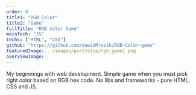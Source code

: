 ```yaml
---
order: 8
title1: "RGB Color"
title2: "Game"
fullTitle: "RGB Color Game"
mainTech: "JS"
techs: ["HTML", "CSS"]
github: "https://github.com/dawidMrozik/RGB-Color-game"
featuredImage: ../images/portfolio/rgb_game1.png
overviewImage:
---
```


My beginnings with web development. Simple game when you must pick right color based on RGB hex code. No libs and frameworks - pure HTML, CSS and JS.
